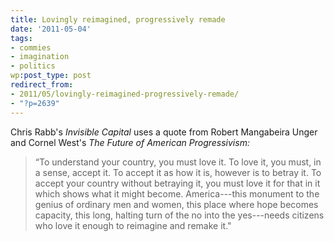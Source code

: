 ```yaml
---
title: Lovingly reimagined, progressively remade
date: '2011-05-04'
tags:
- commies
- imagination
- politics
wp:post_type: post
redirect_from:
- 2011/05/lovingly-reimagined-progressively-remade/
- "?p=2639"
---
```


Chris Rabb's _Invisible Capital_ uses a quote from Robert Mangabeira Unger and Cornel West's _The Future of American Progressivism:_

> “To understand your country, you must love it. To love it, you must, in a sense, accept it. To accept it as how it is, however is to betray it. To accept your country without betraying it, you must love it for that in it which shows what it might become. America---this monument to the genius of ordinary men and women, this place where hope becomes capacity, this long, halting turn of the no into the yes---needs citizens who love it enough to reimagine and remake it."
